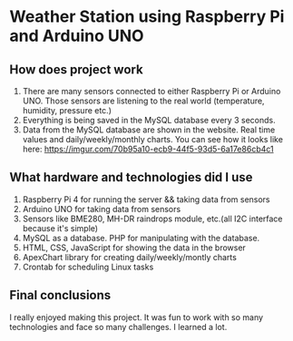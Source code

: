 # Weather Station using Raspberry Pi and Arduino UNO

<!-- 
## Table of Content
- [What the project does](#What-the-project-does)
- What hardware and technologies did I use
- Final conclusions
!-->

## How does project work
1. There are many sensors connected to either Raspberry Pi or Arduino UNO. Those sensors are listening to the real world (temperature, humidity, pressure etc.)
2. Everything is being saved in the MySQL database every 3 seconds.
4. Data from the MySQL database are shown in the website. Real time values and daily/weekly/monthly charts. You can see how it looks like here: https://imgur.com/70b95a10-ecb9-44f5-93d5-6a17e86cb4c1

## What hardware and technologies did I use
1. Raspberry Pi 4 for running the server && taking data from sensors 
2. Arduino UNO for taking data from sensors
3. Sensors like BME280, MH-DR raindrops module, etc.(all I2C interface because it's simple)
4. MySQL as a database. PHP for manipulating with the database.
5. HTML, CSS, JavaScript for showing the data in the browser
6. ApexChart library for creating daily/weekly/montly charts
7. Crontab for scheduling Linux tasks



## Final conclusions
I really enjoyed making this project. It was fun to work with so many technologies and face so many challenges. I learned a lot.

